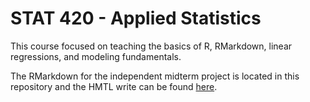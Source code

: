 # STAT 420 - Applied Statistics
This course focused on teaching the basics of R, RMarkdown, linear regressions, and modeling fundamentals.

The RMarkdown for the independent midterm project is located in this repository and the HMTL write can be found [here](https://wmsayer.github.io/wsayer2-sim-proj.html).

